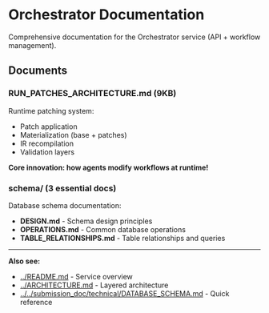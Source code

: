 # Orchestrator Documentation

Comprehensive documentation for the Orchestrator service (API + workflow management).

## Documents

### RUN_PATCHES_ARCHITECTURE.md (9KB)

Runtime patching system:
- Patch application
- Materialization (base + patches)
- IR recompilation
- Validation layers

**Core innovation: how agents modify workflows at runtime!**

### schema/ (3 essential docs)

Database schema documentation:
- **DESIGN.md** - Schema design principles
- **OPERATIONS.md** - Common database operations
- **TABLE_RELATIONSHIPS.md** - Table relationships and queries

---

**Also see:**
- [../README.md](../README.md) - Service overview
- [../ARCHITECTURE.md](../ARCHITECTURE.md) - Layered architecture
- [../../submission_doc/technical/DATABASE_SCHEMA.md](../../submission_doc/technical/DATABASE_SCHEMA.md) - Quick reference
